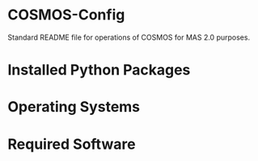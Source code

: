 # COSMOS-Config
Standard README file for operations of COSMOS for MAS 2.0 purposes.
# Installed Python Packages 
# Operating Systems 
# Required Software
